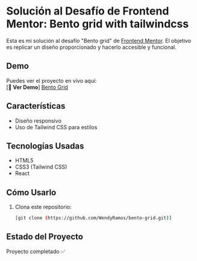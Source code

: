 # Solución al Desafío de Frontend Mentor: Bento grid with tailwindcss

Esta es mi solución al desafío "Bento grid" de [Frontend Mentor](https://www.frontendmentor.io). El objetivo es replicar un diseño proporcionado y hacerlo accesible y funcional.

## Demo

Puedes ver el proyecto en vivo aquí:  
[**🔗 Ver Demo**] [Bento Grid](https://wendyramos.github.io/bento-grid/)

## Características
- Diseño responsivo
- Uso de Tailwind CSS para estilos

## Tecnologías Usadas
- HTML5
- CSS3 (Tailwind CSS)
- React

## Cómo Usarlo
1. Clona este repositorio:
   ```bash
   [git clone (https://github.com/WendyRamos/bento-grid.git)]

## Estado del Proyecto
Proyecto completado ✅
